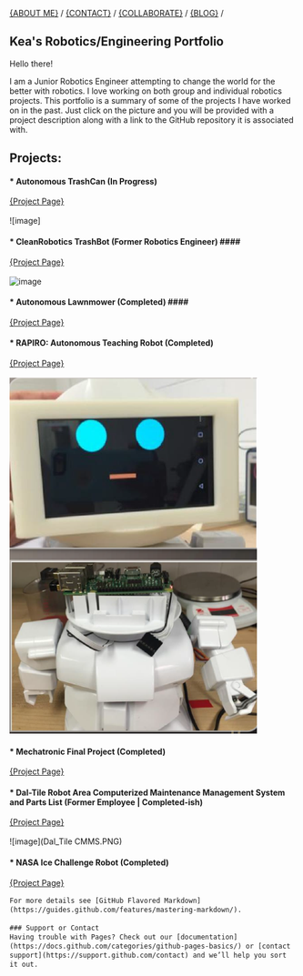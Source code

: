 
[{ABOUT ME}](https://kfrancis01.github.io/Portfolio_KeaFrancis.github.io/About) / 
[{CONTACT}](https://kfrancis01.github.io/Portfolio_KeaFrancis.github.io/Contact) / 
[{COLLABORATE}](keamfrancis96@gmail.com) / 
[{BLOG}]() / 

## Kea's Robotics/Engineering Portfolio ##

<p> Hello there! <p>
<p> I am a Junior Robotics Engineer attempting to change the world for the better with robotics. 
I love working on both group and individual robotics projects. This portfolio is a summary of some of the projects I have worked on in the past. 
Just click on the picture and you will be provided with a project description along with a link to the GitHub repository it is associated with. <p>


##  Projects: <br/>
####  * Autonomous TrashCan (In Progress) <br />
[{Project Page}](https://kfrancis01.github.io/Portfolio_KeaFrancis.github.io/Autonomous_TrashCan) <br/><br/>
![image]

####  * CleanRobotics TrashBot (Former Robotics Engineer) #### <br/>
[{Project Page}](https://kfrancis01.github.io/Portfolio_KeaFrancis.github.io/CleanRobotics) <br/><br/>
![image]()

#### * Autonomous Lawnmower (Completed) #### <br/>
[{Project Page}]() <br/>


#### * RAPIRO: Autonomous Teaching Robot (Completed) <br/>
[{Project Page}]() <br/><br/>
![image](RAPIRO.PNG) <br/>

#### * Mechatronic Final Project (Completed) <br/>
[{Project Page}](https://kfrancis01.github.io/Portfolio_KeaFrancis.github.io/Mech) <br/>


#### * Dal-Tile Robot Area Computerized Maintenance Management System and Parts List (Former Employee | Completed-ish) <br/>
[{Project Page}](https://kfrancis01.github.io/Portfolio_KeaFrancis.github.io/CMMS)<br/><br/>
![image](Dal_Tile CMMS.PNG)

#### * NASA Ice Challenge Robot (Completed) <br/>
[{Project Page}]() <br/>


```
For more details see [GitHub Flavored Markdown](https://guides.github.com/features/mastering-markdown/).

### Support or Contact
Having trouble with Pages? Check out our [documentation](https://docs.github.com/categories/github-pages-basics/) or [contact support](https://support.github.com/contact) and we’ll help you sort it out.
